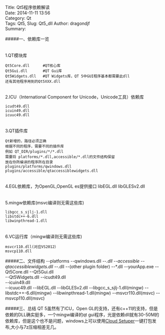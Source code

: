 Title: Qt5程序依赖解读  
Date: 2014-11-11 13:56  
Category: Qt  
Tags: Qt5,
Slug: Qt5_dll 
Author: dragondjf  
Summary:

#####一、依赖库一览


######
1.QT模块库

    Qt5Core.dll      #QT核心库
    Qt5Gui.dll       #QT Gui库
    Qt5Widgets.dll   #QT Widgets库，QT 5中GUI程序基本都需要此dll
    还有其他程序用到的Qt5XXX.dll

######
 2.ICU（International Component for Unicode，Unicode工具）依赖库

    icudt49.dll      
    icuin49.dll     
    icuuc49.dll    

######
3.QT插件库  

    Qt新增的，路径必须正确
    根据不同的程序，需要不同的插件库
    例如 QT_DIR/plugins/*/*.dll
    需要将 platforms/*.dll,accessible/*.dll的文件结构保留
    放在你所编译的程序所在目录
    plugins/platforms/qwindows.dll
    plugins/accessible/qtaccessiblewidgets.dll

######
 4.EGL依赖库，为OpenGL,OpenGL es提供接口
    libEGL.dll
    libGLESv2.dll

######
5.mingw依赖库(msvc编译则无需这些库)

    libgcc_s_sjlj-1.dll
    libstdc++-6.dll
    libwinpthread-1.dll

######
 6.VC运行库（mingw编译则无需这些库)

    msvcr110.dll(对应VS2012）
    msvcp110.dll

#####二、文件结构
    --platforms
           --qwindows.dll
           --*.dll
    --accessible
           --qtaccessiblewidgets.dll
           --*.dll
    --(other plugin folder)
           --*.dll
    --yourApp.exe
    --Qt5Core.dll 
    --Qt5Gui.dll      
    --Qt5Widgets.dll 
    --icudt49.dll      
    --icuin49.dll     
    --icuuc49.dll 
    --libEGL.dll
    --libGLESv2.dll
    --libgcc_s_sjlj-1.dll(mingw)
    --libstdc++-6.dll(mingw)
    --libwinpthread-1.dll(mingw)
    --msvcr110.dll(msvc)
    --msvcp110.dll(msvc)

#####三、总结
QT 5虽然有了ICU，Open GL的支持，还有c++11的支持，但是依赖的DLL确实挺多，一个mingw编译的qt gui程序，光是依赖dll就有30-50M的依赖库，但是这个也不是问题，windows上可以使用<a href="http://setup.qframer.com/">Cloud Setuper</a>一键打包发布,大小与7z压缩相差无几。


